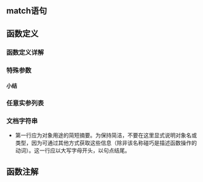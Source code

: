 ## match语句

## 函数定义
### 函数定义详解
### 特殊参数
#### 小结
### 任意实参列表

### 文档字符串
+ 第一行应为对象用途的简短摘要。为保持简洁，不要在这里显式说明对象名或类型，因为可通过其他方式获取这些信息（除非该名称碰巧是描述函数操作的动词）。这一行应以大写字母开头，以句点结尾。

## 函数注解
